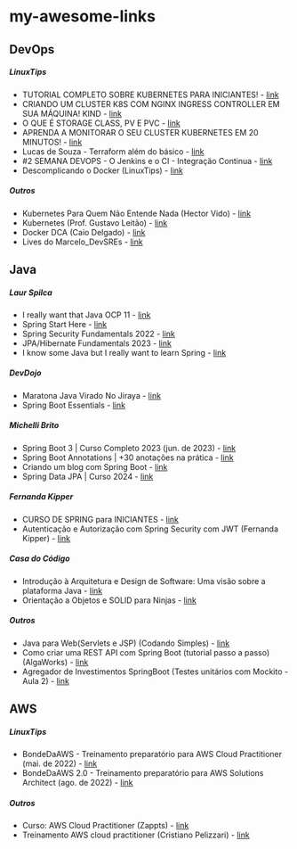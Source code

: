 # my-awesome-links

## DevOps
##### LinuxTips
- TUTORIAL COMPLETO SOBRE KUBERNETES PARA INICIANTES! - [link](https://www.youtube.com/watch?v=zEOeukcJl6E)
- CRIANDO UM CLUSTER K8S COM NGINX INGRESS CONTROLLER EM SUA MÁQUINA! KIND - [link](https://www.youtube.com/watch?v=1lx91nhzNe0&t=891s&ab_channel=LINUXtips)
- O QUE É STORAGE CLASS, PV E PVC - [link](https://www.youtube.com/watch?v=_WxMQRFmXd4)
- APRENDA A MONITORAR O SEU CLUSTER KUBERNETES EM 20 MINUTOS! - [link](https://www.youtube.com/watch?v=BXjLHhMiTmU)
- Lucas de Souza - Terraform além do básico  - [link](https://www.youtube.com/watch?v=P3aY4_vxzWQ)
- #2 SEMANA DEVOPS - O Jenkins e o CI - Integração Continua - [link](https://www.youtube.com/watch?v=W8EByXEJfBk)
- Descomplicando o Docker (LinuxTips) - [link](https://www.youtube.com/playlist?list=PLf-O3X2-mxDn1VpyU2q3fuI6YYeIWp5rR)

##### Outros
- Kubernetes Para Quem Não Entende Nada (Hector Vido) - [link](https://www.youtube.com/playlist?list=PLhFtIGsEfjf6hECB0pRXk3f4MkZ8QQU5L)
- Kubernetes (Prof. Gustavo Leitão) - [link](https://www.youtube.com/playlist?list=PLyScRVRVdr6X9ulCNbVAsaggKBabNjELi)
- Docker DCA (Caio Delgado) - [link](https://www.youtube.com/playlist?list=PL4ESbIHXST_TJ4TvoXezA0UssP1hYbP9_)
- Lives do Marcelo_DevSREs - [link](https://www.twitch.tv/marcelo_devsres)

## Java
##### Laur Spilca
- I really want that Java OCP 11 - [link](https://www.youtube.com/playlist?list=PLEocw3gLFc8WMfp7fGqvWkQnBwC__Dv4K)
- Spring Start Here - [link](https://www.youtube.com/playlist?list=PLEocw3gLFc8W25hvuYb6EERd3F0aZjUQF)
- Spring Security Fundamentals 2022 - [link](https://www.youtube.com/playlist?list=PLEocw3gLFc8X_a8hGWGaBnSkPFJmbb8QP)
- JPA/Hibernate Fundamentals 2023 - [link](https://www.youtube.com/playlist?list=PLEocw3gLFc8UYNv0uRG399GSggi8icTL6)
- I know some Java but I really want to learn Spring - [link](https://www.youtube.com/playlist?list=PLEocw3gLFc8WO_HvFzTWUj2fqa7Y8-yg5)

##### DevDojo
- Maratona Java Virado No Jiraya - [link](https://www.youtube.com/watch?v=VKjFuX91G5Q)
- Spring Boot Essentials - [link](https://www.youtube.com/playlist?list=PL62G310vn6nFBIxp6ZwGnm8xMcGE3VA5H)

##### Michelli Brito
- Spring Boot 3 | Curso Completo 2023 (jun. de 2023) - [link](https://www.youtube.com/watch?v=wlYvA2b1BWI)
- Spring Boot Annotations | +30 anotações na prática - [link](https://www.youtube.com/watch?v=Pd5tr483No0)
- Criando um blog com Spring Boot - [link](https://www.youtube.com/playlist?list=PL8iIphQOyG-AdKMQWtt1bqdVm8QUnX7_S)
- Spring Data JPA | Curso 2024 - [link](https://www.youtube.com/watch?v=Ca30sv9EbLo)

##### Fernanda Kipper
- CURSO DE SPRING para INICIANTES - [link](https://www.youtube.com/watch?v=YY_hf0FOIcU)
- Autenticação e Autorização com Spring Security com JWT (Fernanda Kipper) - [link](https://www.youtube.com/watch?v=5w-YCcOjPD0)

##### Casa do Código
- Introdução à Arquitetura e Design de Software: Uma visão sobre a plataforma Java - [link](https://www.casadocodigo.com.br/products/livro-arquitetura-java)
- Orientação a Objetos e SOLID para Ninjas - [link](https://www.casadocodigo.com.br/products/livro-oo-solid)

##### Outros
- Java para Web(Servlets e JSP) (Codando Simples) - [link](https://www.youtube.com/playlist?list=PL1lueKDtZ3DeXSaGwucTDD7iH1AcjTJAe)
- Como criar uma REST API com Spring Boot (tutorial passo a passo) (AlgaWorks) - [link](https://www.youtube.com/watch?v=9GWK9A79tEc)
- Agregador de Investimentos SpringBoot (Testes unitários com Mockito - Aula 2) - [link](https://www.youtube.com/playlist?list=PLxCh3SsamNs62j6T7bv6f1_1j9H9pEzkC)

## AWS
##### LinuxTips
- BondeDaAWS - Treinamento preparatório para AWS Cloud Practitioner (mai. de 2022) - [link](https://www.youtube.com/watch?v=VrQVDbgwFDs)
- BondeDaAWS 2.0 - Treinamento preparatório para AWS Solutions Architect (ago. de 2022) - [link](https://www.youtube.com/watch?v=lMnv7fZ_vAM)

##### Outros
- Curso: AWS Cloud Practitioner (Zappts) - [link](https://www.youtube.com/watch?v=bGZXVslod5E)
- Treinamento AWS cloud practitioner (Cristiano Pelizzari) - [link](https://www.youtube.com/playlist?list=PLMpVQWIR2lKesl8rRdVg4qbQcP64xGI2z)
